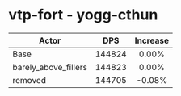 # vtp-fort - yogg-cthun
| Actor | DPS | Increase |
|---|:---:|:---:|
|Base|144824|0.00%|
|barely_above_fillers|144823|0.00%|
|removed|144705|-0.08%|
